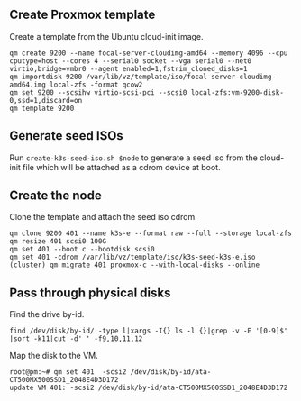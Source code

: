 ## Create Proxmox template

Create a template from the Ubuntu cloud-init image.

```
qm create 9200 --name focal-server-cloudimg-amd64 --memory 4096 --cpu cputype=host --cores 4 --serial0 socket --vga serial0 --net0 virtio,bridge=vmbr0 --agent enabled=1,fstrim_cloned_disks=1
qm importdisk 9200 /var/lib/vz/template/iso/focal-server-cloudimg-amd64.img local-zfs -format qcow2
qm set 9200 --scsihw virtio-scsi-pci --scsi0 local-zfs:vm-9200-disk-0,ssd=1,discard=on
qm template 9200
```

## Generate seed ISOs

Run `create-k3s-seed-iso.sh $node` to generate a seed iso from the cloud-init file which will be attached as a cdrom device at boot.

## Create the node

Clone the template and attach the seed iso cdrom.

```
qm clone 9200 401 --name k3s-e --format raw --full --storage local-zfs
qm resize 401 scsi0 100G
qm set 401 --boot c --bootdisk scsi0
qm set 401 -cdrom /var/lib/vz/template/iso/k3s-seed-k3s-e.iso
(cluster) qm migrate 401 proxmox-c --with-local-disks --online
```

## Pass through physical disks

Find the drive by-id.

`find /dev/disk/by-id/ -type l|xargs -I{} ls -l {}|grep -v -E '[0-9]$' |sort -k11|cut -d' ' -f9,10,11,12`

Map the disk to the VM.

```
root@pm:~# qm set 401  -scsi2 /dev/disk/by-id/ata-CT500MX500SSD1_2048E4D3D172
update VM 401: -scsi2 /dev/disk/by-id/ata-CT500MX500SSD1_2048E4D3D172
```